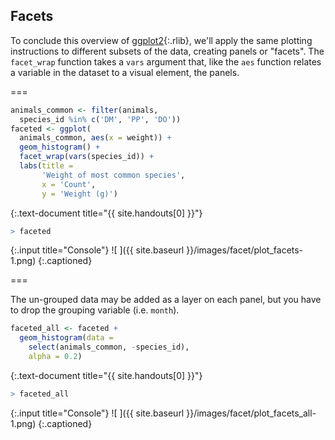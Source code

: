 ---
---

## Facets

To conclude this overview of [ggplot2](){:.rlib}, we'll apply the same plotting
instructions to different subsets of the data, creating panels or "facets". The
`facet_wrap` function takes a `vars` argument that, like the `aes` function
relates a variable in the dataset to a visual element, the panels.

===



~~~r
animals_common <- filter(animals,
  species_id %in% c('DM', 'PP', 'DO'))
faceted <- ggplot(
  animals_common, aes(x = weight)) +
  geom_histogram() +
  facet_wrap(vars(species_id)) +
  labs(title =
       'Weight of most common species',
       x = 'Count',
       y = 'Weight (g)')
~~~
{:.text-document title="{{ site.handouts[0] }}"}



~~~r
> faceted
~~~
{:.input title="Console"}
![ ]({{ site.baseurl }}/images/facet/plot_facets-1.png)
{:.captioned}

===

The un-grouped data may be added as a layer on each panel, but you have to drop
the grouping variable (i.e. `month`).



~~~r
faceted_all <- faceted +
  geom_histogram(data =
    select(animals_common, -species_id),
    alpha = 0.2)
~~~
{:.text-document title="{{ site.handouts[0] }}"}



~~~r
> faceted_all
~~~
{:.input title="Console"}
![ ]({{ site.baseurl }}/images/facet/plot_facets_all-1.png)
{:.captioned}
